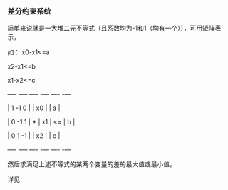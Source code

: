 ### 差分约束系统  ###

简单来说就是一大堆二元不等式（且系数均为-1和1（均有一个）），可用矩阵表示，

如：
x0-x1<=a

x2-x1<=b

x1-x2<=c

—-         -—   —-    -—    —-   -—

|  1 -1  0  |   |  x0  |    |  a  |

|  0 -1  1  | * |  x1  | <= |  b  |

|  0  1 -1  |   |  x2  |    |  c  |

—-         -—   —-    -—    —-   -—

然后求满足上述不等式的某两个变量的差的最大值或最小值。

详见 